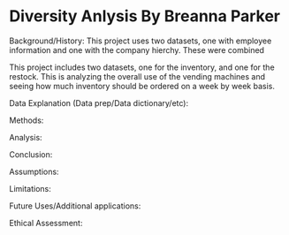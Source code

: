 # Diversity Anlysis By Breanna Parker

Background/History: This project uses two datasets, one with employee information and one with the company hierchy. These were combined 

This project includes two datasets, one for the inventory, and one for the restock. This is analyzing the overall use of the vending machines and seeing how much inventory should be ordered on a week by week basis.

Data Explanation (Data prep/Data dictionary/etc): 

Methods: 

Analysis: 

Conclusion: 

Assumptions: 

Limitations: 

Future Uses/Additional applications: 

Ethical Assessment: 
